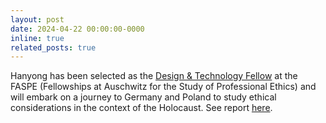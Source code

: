 ```yaml
---
layout: post
date: 2024-04-22 00:00:00-0000
inline: true
related_posts: true
---
```


Hanyong has been selected as the [Design & Technology Fellow](https://www.faspe-ethics.org/2024-dt-fellows/) at the FASPE (Fellowships at Auschwitz for the Study of Professional Ethics) and will embark on a journey to Germany and Poland to study ethical considerations in the context of the Holocaust. See report [here](https://dusp.mit.edu/news/training-next-generation-ethical-leaders-and-influencers).